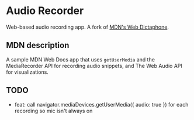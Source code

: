 # Audio Recorder

Web-based audio recording app. A fork of [MDN's Web Dictaphone](https://github.com/mdn/dom-examples/tree/main/media/web-dictaphone).

## MDN description

A sample MDN Web Docs app that uses `getUserMedia` and the MediaRecorder API for recording audio snippets, and The Web Audio API for visualizations.

## TODO

- feat: call navigator.mediaDevices.getUserMedia({ audio: true }) for each recording so mic isn't always on
